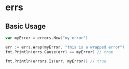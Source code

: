 # errs

## Basic Usage

```go
var myError = errors.New("my error")

err := errs.Wrap(myError, "this is a wrapped error")
fmt.Println(errs.Cause(err) == myError) // true

fmt.Println(errors.Is(err, myError)) // true
```
